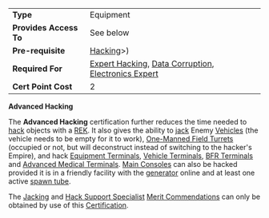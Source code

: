 |                        |                                                                                                                         |
| ---------------------- | ----------------------------------------------------------------------------------------------------------------------- |
| **Type**               | Equipment                                                                                                               |
| **Provides Access To** | See below                                                                                                               |
| **Pre-requisite**      | [Hacking](Hacking_(Certification).md)>)                                                             |
| **Required For**       | [Expert Hacking](Expert_Hacking.md), [Data Corruption](Data_Corruption.md), [Electronics Expert](Electronics_Expert.md) |
| **Cert Point Cost**    | 2                                                                                                                       |

**Advanced Hacking**

The **Advanced Hacking** certification further reduces the time needed to
[hack](../terminology/Hack.md) objects with a
[REK](../weapons/Remote_Electronics_Kit.md). It also gives the ability to
[jack](../terminology/Jack.md) Enemy [Vehicles](../vehicles/Vehicle.md) (the
vehicle needs to be empty for it to work),
[One-Manned Field Turrets](../weapons/One-Manned_Field_Turret.md) (occupied or
not, but will deconstruct instead of switching to the hacker's Empire), and hack
[Equipment Terminals](../items/Equipment_Terminal.md),
[Vehicle Terminals](../locations/Vehicle_Terminal.md),
[BFR Terminals](../items/BFR_Shed.md) and
[Advanced Medical Terminals](../items/Advanced_Medical_Terminal.md).
[Main Consoles](../items/Main_Terminal.md) can also be hacked provided it is in
a friendly facility with the [generator](../items/Generator.md) online and at
least one active [spawn tube](../items/Respawn_Tube.md).

The [Jacking](../merits/Jacking_(Merit).md) and
[Hack Support Specialist](../merits/Hack_Support_Specialist.md)
[Merit Commendations](../merits/Merit_Commendations.md) can only be obtained by
use of this [Certification](Certification.md).


